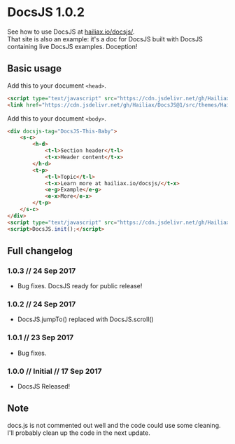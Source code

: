 # DocsJS 1.0.2
See how to use DocsJS at [hailiax.io/docsjs/](https://hailiax.io/docsjs/).<br>
That site is also an example: it's a doc for DocsJS built with DocsJS containing live DocsJS examples. Doception!

## Basic usage
Add this to your document `<head>`.
```html
<script type="text/javascript" src="https://cdn.jsdelivr.net/gh/Hailiax/DocsJS@1/src/docs.min.js"></script>
<link href="https://cdn.jsdelivr.net/gh/Hailiax/DocsJS@1/src/themes/Hailaxian.min.css" rel="stylesheet" id="DocsJS-theme">
```
Add this to your document `<body>`.
```html
<div docsjs-tag="DocsJS-This-Baby">
	<s-c>
		<h-d>
			<t-l>Section header</t-l>
			<t-x>Header content</t-x>
		</h-d>
		<t-p>
			<t-l>Topic</t-l>
			<t-x>Learn more at hailiax.io/docsjs/</t-x>
			<e-g>Example</e-g>
			<e-x>More</e-x>
		</t-p>
	</s-c>
</div>
<script type="text/javascript" src="https://cdn.jsdelivr.net/gh/Hailiax/DocsJS@1/src/ace/ace.js"></script>
<script>DocsJS.init();</script>
```

## Full changelog
### 1.0.3 // 24 Sep 2017
*  Bug fixes. DocsJS ready for public release!
### 1.0.2 // 24 Sep 2017
*  DocsJS.jumpTo() replaced with DocsJS.scroll()
### 1.0.1 // 23 Sep 2017
*  Bug fixes.
### 1.0.0 // Initial // 17 Sep 2017
*  DocsJS Released!

## Note
docs.js is not commented out well and the code could use some cleaning. I'll probably clean up the code in the next update.
